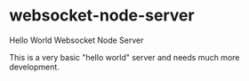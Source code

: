 websocket-node-server
=====================

Hello World Websocket Node Server

This is a very basic "hello world" server and needs much more development.
